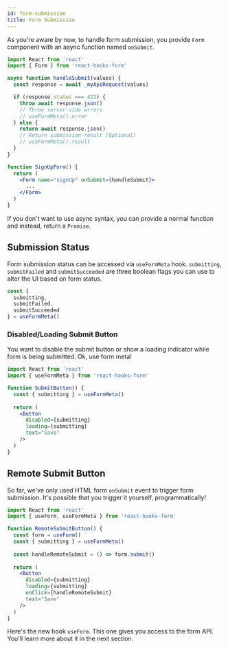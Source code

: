 ```yaml
---
id: form-submission
title: Form Submission
---
```


As you're aware by now, to handle form submission, you provide `Form` component with an async function named `onSubmit`.

```jsx harmony
import React from 'react'
import { Form } from 'react-hooks-form'

async function handleSubmit(values) {
  const response = await _myApiRequest(values)

  if (response.status === 422) {
    throw await response.json()
    // Throw server-side errors
    // useFormMeta().error
  } else {
    return await response.json()
    // Return submission result (Optional)
    // useFormMeta().result
  }
}

function SignUpForm() {
  return (
    <Form name="signUp" onSubmit={handleSubmit}>
      ...
    </Form>
  )
}
```

If you don't want to use async syntax, you can provide a normal function and instead, return a `Promise`.

## Submission Status

Form submission status can be accessed via `useFormMeta` hook. `submitting`, `submitFailed` and `submitSucceeded` are three boolean flags you can use to alter the UI based on form status.

```js
const {
  submitting,
  submitFailed,
  submitSucceeded
} = useFormMeta()
```

### Disabled/Loading Submit Button

You want to disable the submit button or show a loading indicator while form is being submitted. Ok, use form meta!

```jsx harmony
import React from 'react'
import { useFormMeta } from 'react-hooks-form'

function SubmitButton() {
  const { submitting } = useFormMeta()
  
  return (
    <Button
      disabled={submitting}
      loading={submitting}
      text="Save"
    />
  )
}
```

## Remote Submit Button

So far, we've only used HTML form `onSubmit` event to trigger form submission. It's possible that you trigger it yourself, programmatically!

```jsx harmony
import React from 'react'
import { useForm, useFormMeta } from 'react-hooks-form'

function RemoteSubmitButton() {
  const form = useForm()
  const { submitting } = useFormMeta()
  
  const handleRemoteSubmit = () => form.submit()
  
  return (
    <Button
      disabled={submitting}
      loading={submitting}
      onClick={handleRemoteSubmit}
      text="Save"
    />
  )
}
```

Here's the new hook `useForm`. This one gives you access to the form API. You'll learn more about it in the next section.
